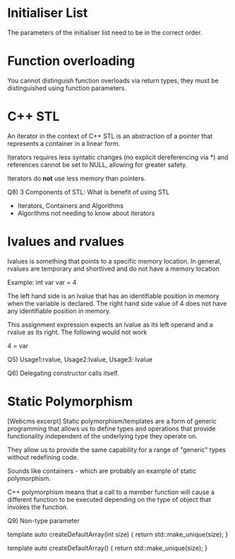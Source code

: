 # Initialiser List
The parameters of the initialiser list need to be in the correct order.  
# Function overloading
You cannot distinguish function overloads via return types, they must be distinguished using
function parameters.

# C++ STL
An iterator in the context of C++ STL is an abstraction of a pointer that represents a container
in a linear form.

Iterators requires less syntatic changes (no explicit dereferencing via *) and references cannot
be set to NULL, allowing for greater safety.

Iterators do **not** use less memory than pointers.

Q8) 3 Components of STL: What is benefit of using STL
- Iterators, Containers and Algorithms
- Algorithms not needing to know about iterators

# lvalues and rvalues
lvalues is something that points to a specific memory location.
In general, rvalues are temporary and shortlived and do not have a memory location

Example: 
int var
var = 4

The left hand side is an lvalue that has an identifiable position in memory when the variable is 
declared. The right hand side value of 4 does not have any identifiable position in memory.

This assignment expression expects an lvalue as its left operand and a rvalue as its right. The
following would not work

4 = var

Q5) Usage1:rvalue, Usage2:lvalue, Usage3: lvalue

Q6) Delegating constructor calls itself.


# Static Polymorphism
[Webcms excerpt]
Static polymorphism/templates are a form of generic programming that allows us to define types and
operations that provide functionality independent of the underlying type they operate on.

They allow us to provide the same capability for a range of "generic" types without redefining
code.

Sounds like containers - which are probably an example of static polymorphism.

C++ polymorphism means that a call to a member function will cause a different function to be 
executed depending on the type of object that invokes the function.

Q9) Non-type parameter

template 
auto createDefaultArray(int size) {
  return std::make_unique(size);
}

template 
auto createDefaultArray() {
  return std::make_unique(size);
}
